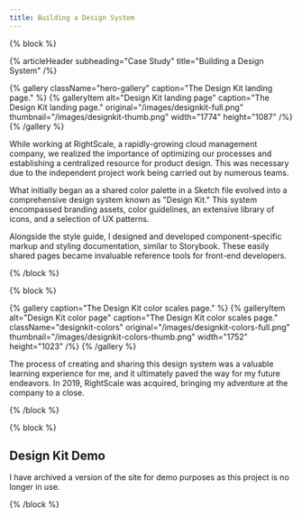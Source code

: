 ```yaml
---
title: Building a Design System
---
```


{% block %}

{% articleHeader subheading="Case Study" title="Building a Design System" /%}

{% gallery className="hero-gallery" caption="The Design Kit landing page." %}
{% galleryItem
  alt="Design Kit landing page"
  caption="The Design Kit landing page."
  original="/images/designkit-full.png"
  thumbnail="/images/designkit-thumb.png"
  width="1774"
  height="1087"
/%}
{% /gallery %}

While working at RightScale, a rapidly-growing cloud management company, we realized the importance of optimizing our processes and establishing a centralized resource for product design. This was necessary due to the independent project work being carried out by numerous teams.

What initially began as a shared color palette in a Sketch file evolved into a comprehensive design system known as "Design Kit." This system encompassed branding assets, color guidelines, an extensive library of icons, and a selection of UX patterns.

Alongside the style guide, I designed and developed component-specific markup and styling documentation, similar to Storybook. These easily shared pages became invaluable reference tools for front-end developers.

{% /block %}

{% block %}

{% gallery
  caption="The Design Kit color scales page." %}
{% galleryItem
  alt="Design Kit color page"
  caption="The Design Kit color scales page."
  className="designkit-colors"
  original="/images/designkit-colors-full.png"
  thumbnail="/images/designkit-colors-thumb.png"
  width="1752"
  height="1023"
/%}
{% /gallery %}

The process of creating and sharing this design system was a valuable learning experience for me, and it ultimately paved the way for my future endeavors. In 2019, RightScale was acquired, bringing my adventure at the company to a close.

{% /block %}

{% block %}

## Design Kit Demo

I have archived a version of the site for demo purposes as this project is no longer in use.

{% /block %}
